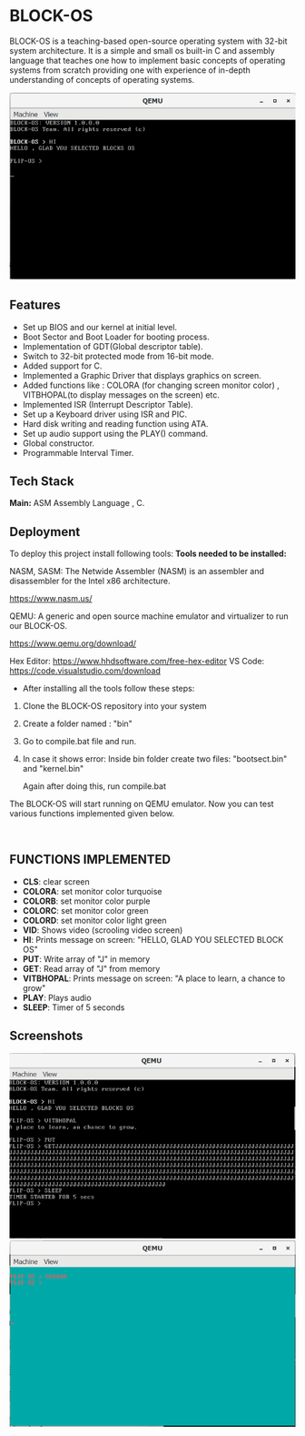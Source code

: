 
# BLOCK-OS 

BLOCK-OS is a teaching-based open-source operating system with 
32-bit system architecture. It is a simple and small os built-in 
C and assembly language that teaches one how to implement basic 
concepts of operating systems from scratch providing one with 
experience of in-depth understanding of concepts of operating 
systems.

![](https://github.com/anjali-singh22/BLOCKOS-Done-code-/blob/main/images/OSmain.png)



## Features

- Set up BIOS and our kernel at initial level.
- Boot Sector and Boot Loader for booting process.
- Implementation of GDT(Global descriptor table).
- Switch to 32-bit protected mode from 16-bit mode.
- Added support for C.
- Implemented a Graphic Driver that displays graphics on screen.
- Added functions like : COLORA (for changing screen monitor color) , VITBHOPAL(to display messages on the screen) etc.
- Implemented ISR (Interrupt Descriptor Table).
- Set up a Keyboard driver using ISR and PIC.
- Hard disk writing and reading function using ATA.
- Set up audio support using the PLAY() command.
- Global constructor.
- Programmable Interval Timer.






## Tech Stack

**Main:** ASM Assembly Language , C.









## Deployment

To deploy this project install following tools:
**Tools needed to be installed:** 

NASM, SASM: The Netwide Assembler (NASM) is an assembler and disassembler 
for the Intel x86 architecture.

https://www.nasm.us/

QEMU: A generic and open source machine emulator and virtualizer to run our BLOCK-OS.

https://www.qemu.org/download/

Hex Editor: https://www.hhdsoftware.com/free-hex-editor
VS Code: https://code.visualstudio.com/download

- After installing all the tools follow these steps:

1. Clone the BLOCK-OS repository into your system
2. Create a folder named : "bin"

3. Go to compile.bat file and run.
3. In case it shows error: Inside bin folder create two files: 
   "bootsect.bin" and "kernel.bin" 

   Again after doing this, run compile.bat

The BLOCK-OS will start running on QEMU emulator.
Now you can test various functions implemented given below.
```bash
  
```


## FUNCTIONS IMPLEMENTED

-	**CLS**: clear screen
-	**COLORA**: set monitor color turquoise
-	**COLORB**: set monitor color purple
-	**COLORC**: set monitor color green
-	**COLORD**: set monitor color light green
-	**VID**: Shows video (scrooling video screen)
-	**HI**: Prints message on screen: "HELLO, GLAD YOU SELECTED BLOCK OS"
-	**PUT**: Write array of "J" in memory
-	**GET**: Read array of "J" from memory
-	**VITBHOPAL**:  Prints message on screen: "A place to learn, a chance to grow"
-	**PLAY**: Plays audio
-   **SLEEP**: Timer of 5 seconds
## Screenshots

![](https://github.com/anjali-singh22/BLOCKOS-Done-code-/blob/main/images/RESULT1.png)
![](https://github.com/anjali-singh22/BLOCKOS-Done-code-/blob/main/images/RESULT2.png)
